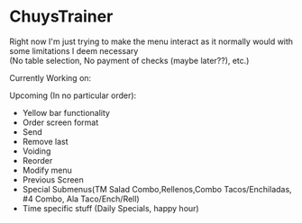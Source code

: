 # ChuysTrainer
Right now I'm just trying to make the menu interact as it normally would with some limitations I deem necessary  
(No table selection, No payment of checks (maybe later??), etc.) 

Currently Working on:   

Upcoming (In no particular order):  
* Yellow bar functionality
* Order screen format
* Send
* Remove last
* Voiding
* Reorder
* Modify menu
* Previous Screen
* Special Submenus(TM Salad Combo,Rellenos,Combo Tacos/Enchiladas, #4 Combo, Ala Taco/Ench/Rell)
* Time specific stuff (Daily Specials, happy hour)
